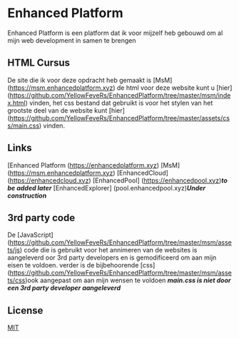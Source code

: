 # Enhanced Platform

Enhanced Platform is een platform dat ik voor mijzelf heb gebouwd om al mijn web development in samen te brengen 

## HTML Cursus

De site die ik voor deze opdracht heb gemaakt is [MsM] (https://msm.enhancedplatform.xyz) de html voor deze website kunt u [hier] (https://github.com/YellowFeveRs/EnhancedPlatform/tree/master/msm/index.html) vinden,
het css bestand dat gebruikt is voor het stylen van het grootste deel van de website kunt [hier] (https://github.com/YellowFeveRs/EnhancedPlatform/tree/master/assets/css/main.css) vinden.



## Links
[Enhanced Platform (https://enhancedplatform.xyz)
[MsM] (https://msm.enhancedplatform.xyz)
[EnhancedCloud] (https://enhancedcloud.xyz)
[EnhancedPool] (https://enhancedpool.xyz)***to be added later***
[EnhancedExplorer] (pool.enhancedpool.xyz)***Under construction***


## 3rd party code
De [JavaScript] (https://github.com/YellowFeveRs/EnhancedPlatform/tree/master/msm/assets/js) code die is gebruikt voor het annimeren van de websites is aangeleverd oor 3rd party developers
en is gemodificeerd om aan mijn eisen te voldoen. 
verder is de bijbehoorende [css] (https://github.com/YellowFeveRs/EnhancedPlatform/tree/master/msm/assets/css)ook aangepast om aan mijn wensen te voldoen 
***main.css is niet door een 3rd party developer aangeleverd***
## License
[MIT](https://github.com/YellowFeveRs/EnhancedPlatform/LICENSE)
